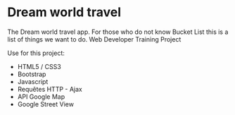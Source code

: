 # Dream world travel
 
The Dream world travel app.
For those who do not know Bucket List this is a list of things we want to do.
Web Developer Training Project

Use for this project:

- HTML5 / CSS3
- Bootstrap
- Javascript
- Requêtes HTTP - Ajax
- API Google Map
- Google Street View

